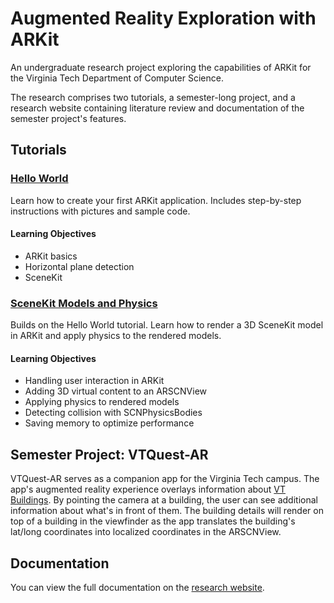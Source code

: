 # Augmented Reality Exploration with ARKit

An undergraduate research project exploring the capabilities of ARKit for the Virginia Tech Department of Computer Science.

The research comprises two tutorials, a semester-long project, and a research website containing literature review and documentation of the semester project's features.

## Tutorials
### [Hello World](http://patrickgatewood.com/arkit-research/tutorials/arkit-hello-world/tutorial.html)
Learn how to create your first ARKit application. Includes step-by-step instructions with pictures and sample code.

#### Learning Objectives
* ARKit basics
* Horizontal plane detection
* SceneKit

### [SceneKit Models and Physics](http://patrickgatewood.com/arkit-research/tutorials/models-and-physics/tutorial.html)
Builds on the Hello World tutorial. Learn how to render a 3D SceneKit model in ARKit and apply physics to the rendered models. 

#### Learning Objectives
* Handling user interaction in ARKit
* Adding 3D virtual content to an ARSCNView
* Applying physics to rendered models
* Detecting collision with SCNPhysicsBodies
* Saving memory to optimize performance

## Semester Project: VTQuest-AR
VTQuest-AR serves as a companion app for the Virginia Tech campus. The app's  augmented reality experience overlays information about [VT Buildings](https://vt.edu/about/buildings.html). By pointing the camera at a building, the user can see additional information about what's in front of them. The building details will render on top of a building in the viewfinder as the app translates the building's lat/long coordinates into localized coordinates in the ARSCNView.

## Documentation
You can view the full documentation on the [research website](http://patrickgatewood.com/arkit-research/research-intro.html).
